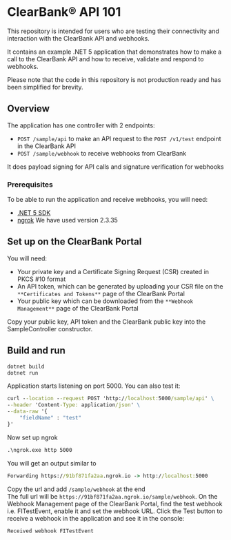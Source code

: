 # ClearBank® API 101

This repository is intended for users who are testing their connectivity and interaction with the ClearBank API and webhooks.

It contains an example .NET 5 application that demonstrates how to make a call to the ClearBank API and how to receive, validate and respond to webhooks.

Please note that the code in this repository is not production ready and has been simplified for brevity.

## Overview

The application has one controller with 2 endpoints:

- `POST /sample/api` to make an API request to the `POST /v1/test` endpoint in the ClearBank API
- `POST /sample/webhook` to receive webhooks from ClearBank

It does payload signing for API calls and signature verification for webhooks

### Prerequisites

To be able to run the application and receive webhooks, you will need:

- [.NET 5 SDK](https://dotnet.microsoft.com/download/dotnet/5.0)
- [ngrok](https://ngrok.com/) We have used version 2.3.35

## Set up on the ClearBank Portal

You will need:

- Your private key and a Certificate Signing Request (CSR) created in PKCS #10 format
- An API token, which can be generated by uploading your CSR file on the `**Certificates and Tokens**` page of the ClearBank Portal
- Your public key which can be downloaded from the `**Webhook Management**` page of the ClearBank Portal

Copy your public key, API token and the ClearBank public key into the SampleController constructor.

## Build and run

```cmd
dotnet build
dotnet run
```

Application starts listening on port 5000.
You can also test it:

```cmd
curl --location --request POST 'http://localhost:5000/sample/api' \
--header 'Content-Type: application/json' \
--data-raw '{
    "fieldName" : "test"
}'
```

Now set up ngrok

```cmd
.\ngrok.exe http 5000
```

You will get an output similar to

```cmd
Forwarding https://91bf871fa2aa.ngrok.io -> http://localhost:5000 
```

Copy the url and add `/sample/webhook` at the end                                                                          
The full url will be `https://91bf871fa2aa.ngrok.io/sample/webhook`.
On the Webhook Management page of the ClearBank Portal, find the test webhook i.e. FITestEvent, enable it and set the webhook URL.
Click the Test button to receive a webhook in the application and see it in the console:

```cmd
Received webhook FITestEvent
```

